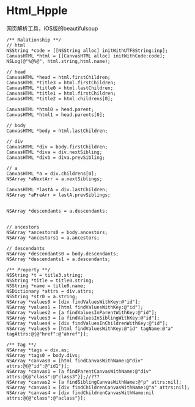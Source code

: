 # Html_Hpple
网页解析工具，iOS版的beautifulsoup

    /** Ralationship **/
    // html
    NSString *code = [[NSString alloc] initWithUTF8String:inp];
    CanvasHTML *html = [[CanvasHTML alloc] initWithCode:code];
    NSLog(@"%@%@", html.string,html.name);
    
    // head
    CanvasHTML *head = html.firstChildren;
    CanvasHTML *title3 = html.firstChildren;
    CanvasHTML *title0 = html.lastChildren;
    CanvasHTML *title1 = html.firstChildren;
    CanvasHTML *title2 = html.childrens[0];
    
    CanvasHTML *html0 = head.parent;
    CanvasHTML *html1 = head.parents[0];
    
    // body
    CanvasHTML *body = html.lastChildren;
    
    // div
    CanvasHTML *div = body.firstChildren;
    CanvasHTML *diva = div.nextSibling;
    CanvasHTML *divb = diva.prevSibling;
    
    // a
    CanvasHTML *a = div.childrens[0];
    NSArray *aNextArr = a.nextSiblings;
    
    CanvasHTML *lastA = div.lastChildren;
    NSArray *aPreArr = lastA.prevSiblings;
    
    
    NSArray *descendants = a.descendants;
    
    
    // ancestors
    NSArray *ancestors0 = body.ancestors;
    NSArray *ancestors1 = a.ancestors;
    
    // descendants
    NSArray *descendants0 = body.descendants;
    NSArray *descendants1 = a.descendants;
    
    /** Property **/
    NSString *t = title3.string;
    NSString *title = title0.string;
    NSString *name = title0.name;
    NSDictionary *attrs = div.attrs;
    NSString *str0 = a.string;
    NSArray *values0 = [div findValuesWithKey:@"id"];
    NSArray *values1 = [html findValuesWithKey:@"id"];
    NSArray *values2 = [a findValuesInParentWithKey:@"id"];
    NSArray *values3 = [a findValuesInSiblingWithKey:@"id"];
    NSArray *values4 = [div findValuesInChildrenWithKey:@"id"];
    NSArray *values5 = [html findValuesWithKey:@"id" tagName:@"a" tagAttrs:@{@"href":@"ahref"}];
    
    /** Tag **/
    NSArray *tags = div.as;
    NSArray *tags0 = body.divs;
    NSArray *canvas0 = [html findCanvasWithName:@"div" attrs:@{@"id":@"id1"}];
    NSArray *canvas1 = [a findParentCanvasWithName:@"div" attrs:@{@"class":@"class3"}];//???
    NSArray *canvas2 = [a findSiblingCanvasWithName:@"p" attrs:nil];
    NSArray *canvas3 = [div findChildrenCanvasWithName:@"a" attrs:nil];
    NSArray *canvas4 = [div findChildrenCanvasWithName:nil attrs:@{@"class":@"aclass"}];
